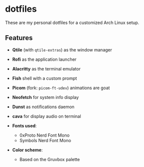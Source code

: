 # dotfiles
These are my personal dotfiles for a customized Arch Linux setup.

## Features

- **Qtile** (with `qtile-extras`) as the window manager
- **Rofi** as the application launcher
- **Alacritty** as the terminal emulator
- **Fish** shell with a custom prompt
- **Picom** (fork: `picom-ft-udev`) animations are goat
- **Neofetch** for system info display
- **Dunst** as notifications daemon
- **cava** for display audio on terminal
  
- **Fonts used**:
  - 0xProto Nerd Font Mono
  - Symbols Nerd Font Mono
- **Color scheme**:
  - Based on the Gruvbox palette

